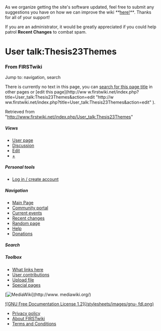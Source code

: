 As we organize getting the site's software updated, feel free to submit any
suggestions you have on how we can improve the wiki
_**_[here!](/index.php/User:Hallry/Suggestions "User:Hallry/Suggestions"
)_**_. Thanks for all of your support!

If you are an administrator, it would be greatly appreciated if you could help
patrol **Recent Changes** to combat spam.

# User talk:Thesis23Themes

### From FIRSTwiki

Jump to: navigation, search

There is currently no text in this page, you can [search for this page
title](/index.php/Special:Search/Thesis23Themes
"Special:Search/Thesis23Themes" ) in other pages or [edit this page](http://ww
w.firstwiki.net/index.php?title=User_talk:Thesis23Themes&action=edit "http://w
ww.firstwiki.net/index.php?title=User_talk:Thesis23Themes&action=edit" ).

Retrieved from "<http://www.firstwiki.net/index.php/User_talk:Thesis23Themes>"

##### Views

  * [User page](/index.php?title=User:Thesis23Themes&action=edit)
  * [Discussion](/index.php?title=User_talk:Thesis23Themes&action=edit)
  * [Edit](/index.php?title=User_talk:Thesis23Themes&action=edit)
  * [+](/index.php?title=User_talk:Thesis23Themes&action=edit&section=new)

##### Personal tools

  * [Log in / create account](/index.php?title=Special:Userlogin&returnto=User_talk:Thesis23Themes)

[](/index.php/Main_Page "Main Page" )

##### Navigation

  * [Main Page](/index.php/Main_Page)
  * [Community portal](/index.php/FIRSTwiki:Community_portal)
  * [Current events](/index.php/Current_events)
  * [Recent changes](/index.php/Special:Recentchanges)
  * [Random page](/index.php/Special:Random)
  * [Help](/index.php/FIRSTwiki:Help)
  * [Donations](/index.php/FIRSTwiki:Site_support)

##### Search



##### Toolbox

  * [What links here](/index.php/Special:Whatlinkshere/User_talk:Thesis23Themes)
  * [User contributions](/index.php/Special:Contributions/Thesis23Themes)
  * [Upload file](/index.php/Special:Upload)
  * [Special pages](/index.php/Special:Specialpages)

[![MediaWiki](/skins/common/images/poweredby_mediawiki_88x31.png)](http://www.
mediawiki.org/)

[![GNU Free Documentation License 1.2](/stylesheets/images/gnu-
fdl.png)](http://www.gnu.org/copyleft/fdl.html)

  * [Privacy policy](/index.php/FIRSTwiki:Privacy_policy "FIRSTwiki:Privacy policy" )
  * [About FIRSTwiki](/index.php/FIRSTwiki:About "FIRSTwiki:About" )
  * [Terms and Conditions](/index.php/FIRSTwiki:Terms_and_conditions "FIRSTwiki:Terms and conditions" )

